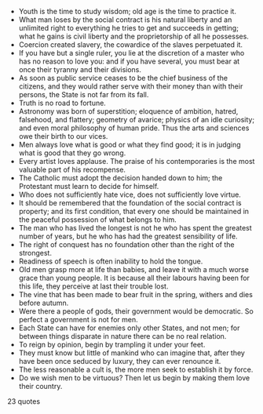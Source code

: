  - Youth is the time to study wisdom; old age is the time to practice it.
 - What man loses by the social contract is his natural liberty and an unlimited right to everything he tries to get and succeeds in getting; what he gains is civil liberty and the proprietorship of all he possesses.
 - Coercion created slavery, the cowardice of the slaves perpetuated it.
 - If you have but a single ruler, you lie at the discretion of a master who has no reason to love you: and if you have several, you must bear at once their tyranny and their divisions.
 - As soon as public service ceases to be the chief business of the citizens, and they would rather serve with their money than with their persons, the State is not far from its fall.
 - Truth is no road to fortune.
 - Astronomy was born of superstition; eloquence of ambition, hatred, falsehood, and flattery; geometry of avarice; physics of an idle curiosity; and even moral philosophy of human pride. Thus the arts and sciences owe their birth to our vices.
 - Men always love what is good or what they find good; it is in judging what is good that they go wrong.
 - Every artist loves applause. The praise of his contemporaries is the most valuable part of his recompense.
 - The Catholic must adopt the decision handed down to him; the Protestant must learn to decide for himself.
 - Who does not sufficiently hate vice, does not sufficiently love virtue.
 - It should be remembered that the foundation of the social contract is property; and its first condition, that every one should be maintained in the peaceful possession of what belongs to him.
 - The man who has lived the longest is not he who has spent the greatest number of years, but he who has had the greatest sensibility of life.
 - The right of conquest has no foundation other than the right of the strongest.
 - Readiness of speech is often inability to hold the tongue.
 - Old men grasp more at life than babies, and leave it with a much worse grace than young people. It is because all their labours having been for this life, they perceive at last their trouble lost.
 - The vine that has been made to bear fruit in the spring, withers and dies before autumn.
 - Were there a people of gods, their government would be democratic. So perfect a government is not for men.
 - Each State can have for enemies only other States, and not men; for between things disparate in nature there can be no real relation.
 - To reign by opinion, begin by trampling it under your feet.
 - They must know but little of mankind who can imagine that, after they have been once seduced by luxury, they can ever renounce it.
 - The less reasonable a cult is, the more men seek to establish it by force.
 - Do we wish men to be virtuous? Then let us begin by making them love their country.

23 quotes